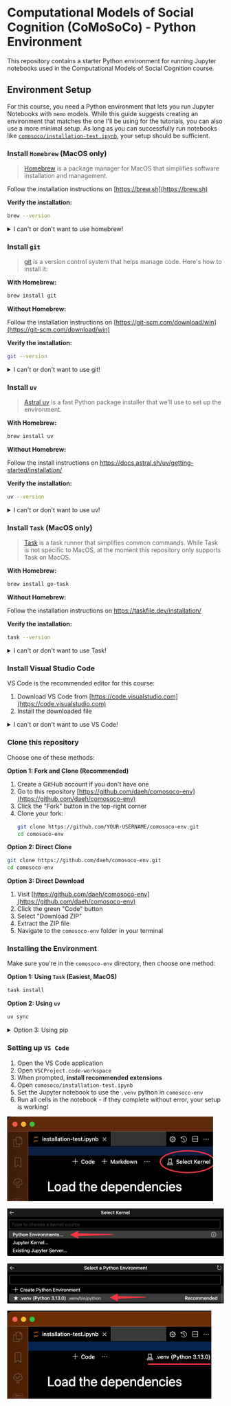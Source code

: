# Computational Models of Social Cognition (CoMoSoCo) - Python Environment

This repository contains a starter Python environment for running Jupyter notebooks used in the Computational Models of Social Cognition course. 

## Environment Setup

For this course, you need a Python environment that lets you run Jupyter Notebooks with `memo` models. While this guide suggests creating an environment that matches the one I'll be using for the tutorials, you can also use a more minimal setup. As long as you can successfully run notebooks like [`comosoco/installation-test.ipynb`](./comosoco/installation-test.ipynb), your setup should be sufficient.

### Install `Homebrew` (MacOS only)

> [Homebrew](https://brew.sh/) is a package manager for MacOS that simplifies software installation and management.

Follow the installation instructions on [https://brew.sh](https://brew.sh)

**Verify the installation:**

```bash
brew --version
```

<details>
  <summary>I can't or don't want to use homebrew!</summary>
  No problem, it just makes it easier to install and remove things on MacOS.
</details>

### Install `git`

> [git](https://git-scm.com/) is a version control system that helps manage code. Here's how to install it:

**With Homebrew:**

```bash
brew install git
```

**Without Homebrew:**

Follow the installation instructions on [https://git-scm.com/download/win](https://git-scm.com/download/win)

**Verify the installation:**

```bash
git --version
```

<details>
  <summary>I can't or don't want to use git!</summary>
  But git is great! Ok, though, you can skip it for now and download the repository directly as a ZIP file (see "Getting the Repository" section below).
</details>


### Install `uv`

> [Astral uv](https://docs.astral.sh/uv/) is a fast Python package installer that we'll use to set up the environment.

**With Homebrew:**

```bash
brew install uv
```

**Without Homebrew:**

Follow the install instructions on <https://docs.astral.sh/uv/getting-started/installation/>

**Verify the installation:**

```bash
uv --version
```

<details>
  <summary>I can't or don't want to use uv!</summary>
  Ok, we can work around that.
</details>

### Install `Task` (MacOS only)

> [Task](https://taskfile.dev/) is a task runner that simplifies common commands. While Task is not specific to MacOS, at the moment this repository only supports Task on MacOS.

**With Homebrew:**
```bash
brew install go-task
```

**Without Homebrew:**

Follow the installation instructions on <https://taskfile.dev/installation/>

**Verify the installation:**

```bash
task --version
```
<details>
  <summary>I can't or don't want to use Task!</summary>
  No problem, it's just for convenience.
</details>


### Install Visual Studio Code

VS Code is the recommended editor for this course:

1. Download VS Code from [https://code.visualstudio.com](https://code.visualstudio.com)
2. Install the downloaded file

<details>
  <summary>I can't or don't want to use VS Code!</summary>
  You can use any editor that supports Jupyter notebooks, but this README only gives instructions for VS Code.
</details>

### Clone this repository

Choose one of these methods:

**Option 1: Fork and Clone (Recommended)**
1. Create a GitHub account if you don't have one
2. Go to this repository [https://github.com/daeh/comosoco-env](https://github.com/daeh/comosoco-env)
3. Click the "Fork" button in the top-right corner
4. Clone your fork:
   ```bash
   git clone https://github.com/YOUR-USERNAME/comosoco-env.git
   cd comosoco-env
   ```

**Option 2: Direct Clone**
```bash
git clone https://github.com/daeh/comosoco-env.git
cd comosoco-env
```

**Option 3: Direct Download**

1. Visit [https://github.com/daeh/comosoco-env](https://github.com/daeh/comosoco-env)
2. Click the green "Code" button
3. Select "Download ZIP"
4. Extract the ZIP file
5. Navigate to the `comosoco-env` folder in your terminal

### Installing the Environment

Make sure you're in the `comosoco-env` directory, then choose one method:

**Option 1: Using `Task` (Easiest, MacOS)**

```bash
task install
```

**Option 2: Using `uv`**

```bash
uv sync
```

<details>
  <summary>Option 3: Using pip</summary>

1, Make a virtual environment:

```bash
python -m venv .venv
```

2. Activate the environment:

MacOS/Linux:

```bash
source .venv/bin/activate
```

Windows (Command Prompt):

```cmd
.venv\Scripts\activate.bat
```

Windows (PowerShell):

```powershell
.venv\Scripts\Activate.ps1
```

3. Install packages:

```bash
pip install -r requirements-standard.txt
```

If you encounter issues, try using `requirements-minimal.txt` instead:

```bash
pip install -r requirements-minimal.txt
```

</details>


### Setting up `VS Code`

1. Open the VS Code application
2. Open `VSCProject.code-workspace`
3. When prompted, **install recommended extensions**
4. Open `comosoco/installation-test.ipynb`
5. Set the Jupyter notebook to use the `.venv` python in `comosoco-env`
6. Run all cells in the notebook - if they complete without error, your setup is working!

![1](assets/1.png)

![2](assets/2.png)

![3](assets/3.png)

![4](assets/4.png)

